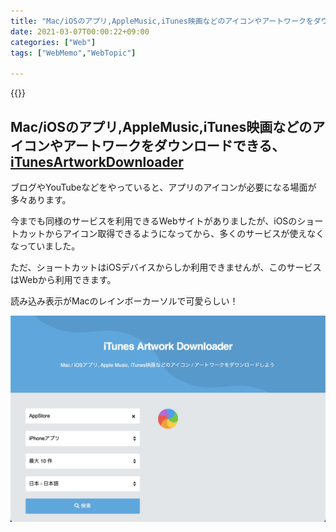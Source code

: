 ```yaml
---
title: "Mac/iOSのアプリ,AppleMusic,iTunes映画などのアイコンやアートワークをダウンロードできる、iTunesArtworkDownloader"
date: 2021-03-07T00:00:22+09:00
categories: ["Web"]
tags: ["WebMemo","WebTopic"]

---
```


{{<ad>}}

## Mac/iOSのアプリ,AppleMusic,iTunes映画などのアイコンやアートワークをダウンロードできる、[iTunesArtworkDownloader](https://itunes-artwork-downloader.e-joint.jp)

ブログやYouTubeなどをやっていると、アプリのアイコンが必要になる場面が多々あります。

今までも同様のサービスを利用できるWebサイトがありましたが、iOSのショートカットからアイコン取得できるようになってから、多くのサービスが使えなくなっていました。

ただ、ショートカットはiOSデバイスからしか利用できませんが、このサービスはWebから利用できます。

読み込み表示がMacのレインボーカーソルで可愛らしい！

![](../../../images/webmemo-itunes-artwork-downloader-e-joint-1.jpg)
